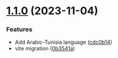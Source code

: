 # [1.1.0](https://github.com/shubhadip/vuejs3-datepicker/compare/v1.0.19...v1.1.0) (2023-11-04)


### Features

* Add Arabic-Tunisia language ([cdc0b14](https://github.com/shubhadip/vuejs3-datepicker/commit/cdc0b1440a8a69f7af1a7d14f3a0801b99a3d07e))
* vite migration ([0b3541a](https://github.com/shubhadip/vuejs3-datepicker/commit/0b3541a7fd8992bc1c822b2e8ebc5c9d6009179d))
